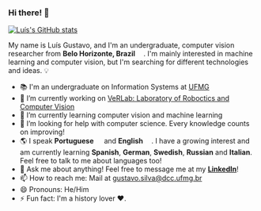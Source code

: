 ### Hi there! 👋

[![Luís's GitHub stats](https://github-readme-stats.vercel.app/api?username=lgstvo&theme=solarized-dark&show_icons=true)](https://github.com/lgstvo)

My name is Luís Gustavo, and I'm an undergraduate, computer vision researcher from <b>Belo Horizonte, Brazil</b> <img src="https://image.flaticon.com/icons/svg/197/197386.svg" width="13"/>. I'm mainly interested in machine learning and computer vision, but I'm searching for different technologies and ideas. 💡

- 📚 I'm an undergraduate on Information Systems at <a href="https://ufmg.br/" target="_blank">UFMG</a>
- 🔭 I’m currently working on <a href="https://www.verlab.dcc.ufmg.br/" target="_blank"> VeRLab: Laboratory of Roboctics and Computer Vision</a>
- 🌱 I’m currently learning computer vision and machine learning
- 🤔 I’m looking for help with computer science. Every knowledge counts on improving!
- 🌎 I speak <b>Portuguese</b> <img src="https://image.flaticon.com/icons/svg/197/197386.svg" width="13"/> and <b>English</b> <img src="https://www.svgrepo.com/show/110211/united-kingdom.svg" width="13"/>. I have a growing interest and am currently learning <b>Spanish</b>, <b>German</b>, <b>Swedish</b>, <b>Russian</b> and <b>Italian</b>. Feel free to talk to me about languages too!
- 💬 Ask me about anything! Feel free to message me at my <b><a href="https://www.linkedin.com/in/lgstvo/" target="_blank">LinkedIn</a></b>!
- 📫 How to reach me: Mail at <a href="mailto:gustavo.silva@dcc.ufmg.br" target="_blank">gustavo.silva@dcc.ufmg.br</a>
- 😄 Pronouns: He/Him
- ⚡ Fun fact: I'm a history lover ❤.
